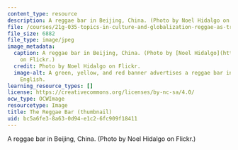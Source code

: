 ```yaml
---
content_type: resource
description: A reggae bar in Beijing, China. (Photo by Noel Hidalgo on Flickr.)
file: /courses/21g-035-topics-in-culture-and-globalization-reggae-as-transnational-culture-fall-2010/bc5a6fe38a630d94e1c26fc909f18411_21g-035f10-th.jpg
file_size: 6882
file_type: image/jpeg
image_metadata:
  caption: A reggae bar in Beijing, China. (Photo by [Noel Hidalgo](http://www.flickr.com/photos/noneck/2730937613/)
    on Flickr.)
  credit: Photo by Noel Hidalgo on Flickr.
  image-alt: A green, yellow, and red banner advertises a reggae bar in Mandarin and
    English.
learning_resource_types: []
license: https://creativecommons.org/licenses/by-nc-sa/4.0/
ocw_type: OCWImage
resourcetype: Image
title: The Reggae Bar (thumbnail)
uid: bc5a6fe3-8a63-0d94-e1c2-6fc909f18411
---
```

A reggae bar in Beijing, China. (Photo by Noel Hidalgo on Flickr.)